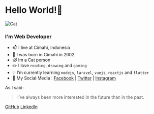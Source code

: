 # Hello World!:wave:

![Cat](https://www.shareicon.net/data/128x128/2015/08/18/87260_cat_256x256.png)

### **I'm Web Developer**  
+ 📫 I live at Cimahi, Indonesia
+ :date: I was born in Cimahi in 2002
+ :cat: Im a Cat person
+ :pencil2: I love `reading`, `drawing` and `gaming`
+ :bulb: I’m currently learning `nodejs`, `laravel`, `vuejs`, `reactjs` and `flutter`
+ 💬 My Social Media :
[Facebook](http://facebook.com/restu.edo.s) |
[Twitter](http://twitter.com/restuedos) |
[Instagram](http://instagram.com/restuedos)
  

As I said:
> I’ve always been more interested
> in the future than in the past.

[GitHub](http://github.com/edzerostudio)
[LinkedIn](https://www.linkedin.com/in/restu-edo-setiaji-06314b1b0/)

<!--
**edzerostudio/edzerostudio** is a ✨ _special_ ✨ repository because its `README.md` (this file) appears on your GitHub profile.

Here are some ideas to get you started:

- 🔭 I’m currently working on ...
- 🌱 I’m currently learning ...
- 👯 I’m looking to collaborate on ...
- 🤔 I’m looking for help with ...
- 💬 Ask me about ...
- 📫 How to reach me: ...
- 😄 Pronouns: ...
- ⚡ Fun fact: ...
-->
